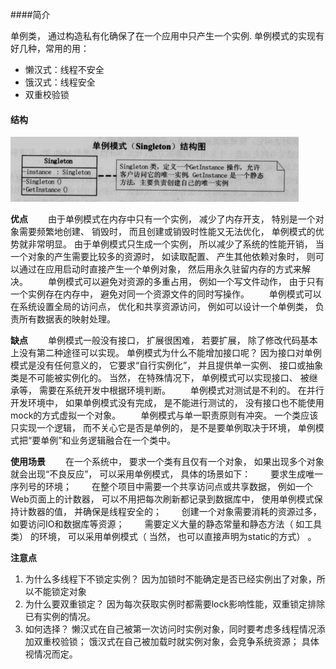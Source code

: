 ####简介

单例类， 通过构造私有化确保了在一个应用中只产生一个实例.
单例模式的实现有好几种，常用的用：

- 懒汉式：线程不安全
- 饿汉式：线程安全
- 双重校验锁

#### 结构

![结构图](单例模式结构图.png)

**优点**
　　由于单例模式在内存中只有一个实例， 减少了内存开支， 特别是一个对象需要频繁地创建、 销毁时， 而且创建或销毁时性能又无法优化， 单例模式的优势就非常明显。
由于单例模式只生成一个实例， 所以减少了系统的性能开销， 当一个对象的产生需要比较多的资源时， 如读取配置、 产生其他依赖对象时， 则可以通过在应用启动时直接产生一个单例对象， 然后用永久驻留内存的方式来解决。
　　单例模式可以避免对资源的多重占用， 例如一个写文件动作， 由于只有一个实例存在内存中， 避免对同一个资源文件的同时写操作。
　　单例模式可以在系统设置全局的访问点， 优化和共享资源访问， 例如可以设计一个单例类， 负责所有数据表的映射处理。

**缺点**
　　单例模式一般没有接口， 扩展很困难， 若要扩展， 除了修改代码基本上没有第二种途径可以实现。 单例模式为什么不能增加接口呢？ 因为接口对单例模式是没有任何意义的， 它要求“自行实例化”， 并且提供单一实例、 接口或抽象类是不可能被实例化的。 当然， 在特殊情况下， 单例模式可以实现接口、 被继承等， 需要在系统开发中根据环境判断。
　　单例模式对测试是不利的。 在并行开发环境中， 如果单例模式没有完成， 是不能进行测试的， 没有接口也不能使用mock的方式虚拟一个对象。
　　单例模式与单一职责原则有冲突。 一个类应该只实现一个逻辑， 而不关心它是否是单例的， 是不是要单例取决于环境， 单例模式把“要单例”和业务逻辑融合在一个类中。

**使用场景**
　　在一个系统中， 要求一个类有且仅有一个对象， 如果出现多个对象就会出现“不良反应”， 可以采用单例模式， 具体的场景如下：
　　要求生成唯一序列号的环境；
　　在整个项目中需要一个共享访问点或共享数据， 例如一个Web页面上的计数器， 可以不用把每次刷新都记录到数据库中， 使用单例模式保持计数器的值， 并确保是线程安全的；
　　创建一个对象需要消耗的资源过多， 如要访问IO和数据库等资源；
　　需要定义大量的静态常量和静态方法（ 如工具类） 的环境， 可以采用单例模式（ 当然， 也可以直接声明为static的方式） 。

**注意点**
1. 为什么多线程下不锁定实例？
因为加锁时不能确定是否已经实例出了对象，所以不能锁定对象
2. 为什么要双重锁定？
因为每次获取实例时都需要lock影响性能，双重锁定排除已有实例的情况。
3. 如何选择？
懒汉式在自己被第一次访问时实例对象，同时要考虑多线程情况添加双重校验锁；
饿汉式在自己被加载时就实例对象，会竞争系统资源；
具体视情况而定。